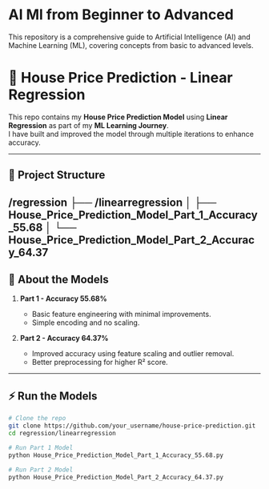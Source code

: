 # AI Ml from Beginner to Advanced
This repository is a comprehensive guide to Artificial Intelligence (AI) and Machine Learning (ML), covering concepts from basic to advanced levels.  
# 🏡 House Price Prediction - Linear Regression

This repo contains my **House Price Prediction Model** using **Linear Regression** as part of my **ML Learning Journey**.  
I have built and improved the model through multiple iterations to enhance accuracy.

---

## 📂 Project Structure
/regression 
├── /linearregression 
│ ├── House_Price_Prediction_Model_Part_1_Accuracy_55.68 
│ └── House_Price_Prediction_Model_Part_2_Accuracy_64.37 
---

## 🎯 About the Models
1. **Part 1 - Accuracy 55.68%**  
   - Basic feature engineering with minimal improvements.
   - Simple encoding and no scaling.
   
2. **Part 2 - Accuracy 64.37%**  
   - Improved accuracy using feature scaling and outlier removal.
   - Better preprocessing for higher R² score.

---

## ⚡️ Run the Models
```bash
# Clone the repo
git clone https://github.com/your_username/house-price-prediction.git
cd regression/linearregression

# Run Part 1 Model
python House_Price_Prediction_Model_Part_1_Accuracy_55.68.py

# Run Part 2 Model
python House_Price_Prediction_Model_Part_2_Accuracy_64.37.py
